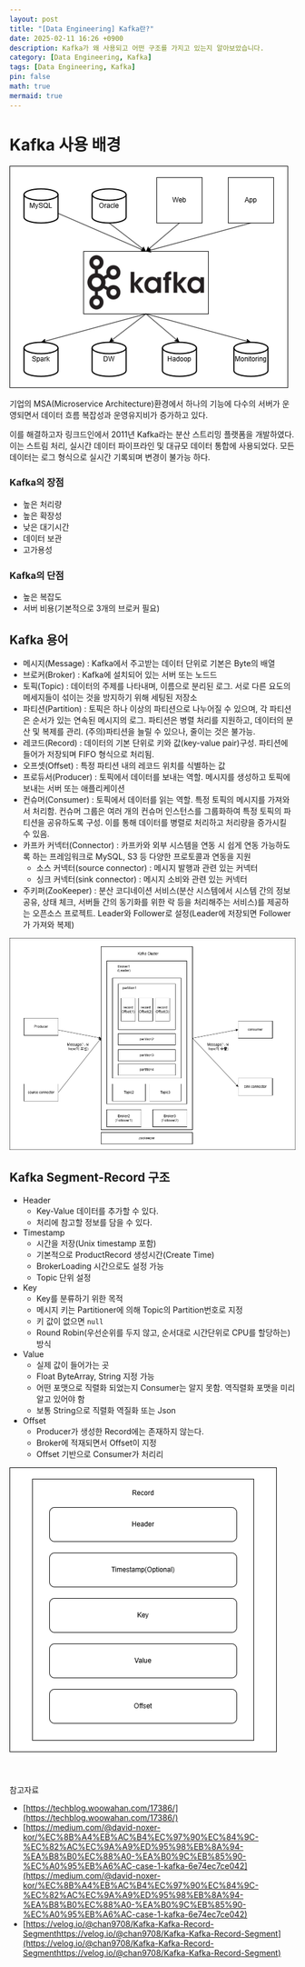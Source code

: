 ```yaml
---
layout: post
title: "[Data Engineering] Kafka란?"
date: 2025-02-11 16:26 +0900
description: Kafka가 왜 사용되고 어떤 구조를 가지고 있는지 알아보았습니다.
category: [Data Engineering, Kafka]
tags: [Data Engineering, Kafka]
pin: false
math: true
mermaid: true
---
```

# Kafka 사용 배경
![img](/assets/img/data_eigineering/kafka/kafka.png)

기업의 MSA(Microservice Architecture)환경에서 하나의 기능에 다수의 서버가 운영되면서 데이터 흐름 복잡성과 운영유지비가 증가하고 있다.

이를 해결하고자 링크드인에서 2011년 Kafka라는 분산 스트리밍 플랫폼을 개발하였다. 이는 스트림 처리, 실시간 데이터 파이프라인 및 대규모 데이터 통합에 사용되었다. 모든 데이터는 로그 형식으로 실시간 기록되며 변경이 불가능 하다.

### Kafka의 장점
- 높은 처리량
- 높은 확장성
- 낮은 대기시간
- 데이터 보관
- 고가용성

### Kafka의 단점
- 높은 복잡도
- 서버 비용(기본적으로 3개의 브로커 필요)

## Kafka 용어
- 메시지(Message) : Kafka에서 주고받는 데이터 단위로 기본은 Byte의 배열
- 브로커(Broker) : Kafka에 설치되어 있는 서버 또는 노드드
- 토픽(Topic) : 데이터의 주제를 나타내며, 이름으로 분리된 로그. 서로 다른 요도의 메세지들이 섞이는 것을 방지하기 위해 세팅된 저장소
- 파티션(Partition) : 토픽은 하나 이상의 파티션으로 나누어질 수 있으며, 각 파티션은 순서가 있는 연속된 메시지의 로그. 파티션은 병렬 처리를 지원하고, 데이터의 분산 및 복제를 관리. 
(주의)파티션을 늘릴 수 있으나, 줄이는 것은 불가능.
- 레코드(Record) : 데이터의 기본 단위로 키와 값(key-value pair)구성. 파티션에 들어가 저장되며 FIFO 형식으로 처리됨.
- 오프셋(Offset) : 특정 파티션 내의 레코드 위치를 식별하는 값
- 프로듀서(Producer) : 토픽에서 데이터를 보내는 역할. 메시지를 생성하고 토픽에 보내는 서버 또는 애플리케이션
- 컨슈머(Consumer) : 토픽에서 데이터를 읽는 역할. 특정 토픽의 메시지를 가져와서 처리함. 컨슈머 그룹은 여러 개의 컨슈머 인스턴스를 그룹화하여 특정 토픽의 파티션을 공유하도록 구성. 이를 통해 데이터를 병렬로 처리하고 처리량을 증가시킬 수 있음.
- 카프카 커넥터(Connector) : 카프카와 외부 시스템을 연동 시 쉽게 연동 가능하도록 하는 프레임워크로 MySQL, S3 등 다양한 프로토콜과 연동을 지원
  - 소스 커넥터(source connector) : 메시지 발행과 관련 있는 커넥터
  - 싱크 커넥터(sink connector) : 메시지 소비와 관련 있는 커넥터
- 주키퍼(ZooKeeper) : 분산 코디네이션 서비스(분산 시스템에서 시스템 간의 정보 공유, 상태 체크, 서버들 간의 동기화를 위한 락 등을 처리해주는 서비스)를 제공하는 오픈소스 프로젝트. Leader와 Follower로 설정(Leader에 저장되면 Follower가 가져와 복제)

![img](/assets/img/data_eigineering/kafka/kafka-terminology.png)

## Kafka Segment-Record 구조
- Header
  - Key-Value 데이터를 추가할 수 있다.
  - 처리에 참고할 정보를 담을 수 있다.
- Timestamp
  - 시간을 저장(Unix timestamp 포함)
  - 기본적으로 ProductRecord 생성시간(Create Time)
  - BrokerLoading 시간으로도 설정 가능
  - Topic 단위 설정
- Key
  - Key를 분류하기 위한 목적
  - 메시지 키는 Partitioner에 의해 Topic의 Partition번호로 지정
  - 키 값이 없으면 `null`
  - Round Robin(우선순위를 두지 않고, 순서대로 시간단위로 CPU를 할당하는)방식
- Value
  - 실제 값이 들어가는 곳
  - Float ByteArray, String 지정 가능
  - 어떤 포맷으로 직렬화 되었는지 Consumer는 알지 못함. 역직렬화 포맷을 미리 알고 있어야 함
  - 보통 String으로 직렬화 역질화 또는 Json
- Offset
  - Producer가 생성한 Record에는 존재하지 않는다.
  - Broker에 적재되면서 Offset이 지정
  - Offset 기반으로 Consumer가 처리리


![img](/assets/img/data_eigineering/kafka/kafka-segment-record.png)   

&nbsp;

참고자료
- [https://techblog.woowahan.com/17386/](https://techblog.woowahan.com/17386/)
- [https://medium.com/@david-noxer-kor/%EC%8B%A4%EB%AC%B4%EC%97%90%EC%84%9C-%EC%82%AC%EC%9A%A9%ED%95%98%EB%8A%94-%EA%B8%B0%EC%88%A0-%EA%B0%9C%EB%85%90-%EC%A0%95%EB%A6%AC-case-1-kafka-6e74ec7ce042](https://medium.com/@david-noxer-kor/%EC%8B%A4%EB%AC%B4%EC%97%90%EC%84%9C-%EC%82%AC%EC%9A%A9%ED%95%98%EB%8A%94-%EA%B8%B0%EC%88%A0-%EA%B0%9C%EB%85%90-%EC%A0%95%EB%A6%AC-case-1-kafka-6e74ec7ce042)
- [https://velog.io/@chan9708/Kafka-Kafka-Record-Segmenthttps://velog.io/@chan9708/Kafka-Kafka-Record-Segment](https://velog.io/@chan9708/Kafka-Kafka-Record-Segmenthttps://velog.io/@chan9708/Kafka-Kafka-Record-Segment)